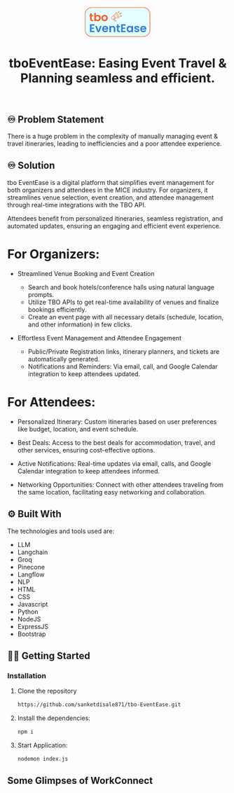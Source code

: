 <!-- PROJECT LOGO -->
<div align="center">
    <!-- <img src="./controllers/logo.png" alt="GlobalEase Logo" width="150"> -->
    <img src="./public/img/logo.png" alt="tboEventEase Logo" width="150">
  <h1 align="center"><b>tboEventEase: Easing Event Travel & Planning seamless and efficient.</b></h1>

</div>

<!-- ABOUT THE PROJECT -->
<br>

## ♾️ Problem Statement

There is a huge problem in the complexity of manually managing event & travel itineraries, leading to inefficiencies and a poor attendee experience.

## ♾️ Solution

tbo EventEase is a digital platform that simplifies event management for both organizers and attendees in the MICE industry.
For organizers, it streamlines venue selection, event creation, and attendee management through real-time integrations with the TBO API.

Attendees benefit from personalized itineraries, seamless registration, and automated updates, ensuring an engaging and efficient event experience.

# For Organizers:

- Streamlined Venue Booking and Event Creation

  - Search and book hotels/conference halls using natural language prompts.
  - Utilize TBO APIs to get real-time availability of venues and finalize bookings efficiently.
  - Create an event page with all necessary details (schedule, location, and other information) in few clicks.

- Effortless Event Management and Attendee Engagement
  - Public/Private Registration links, itinerary planners, and tickets are automatically generated.
  - Notifications and Reminders: Via email, call, and Google Calendar integration to keep attendees updated.

# For Attendees:

- Personalized Itinerary: Custom itineraries based on user preferences like budget, location, and event schedule.

- Best Deals: Access to the best deals for accommodation, travel, and other services, ensuring cost-effective options.

- Active Notifications: Real-time updates via email, calls, and Google Calendar integration to keep attendees informed.

- Networking Opportunities: Connect with other attendees traveling from the same location, facilitating easy networking and collaboration.

## ⚙️ Built With

The technologies and tools used are:

- LLM
- Langchain
- Groq
- Pinecone
- Langflow
- NLP
- HTML
- CSS
- Javascript
- Python
- NodeJS
- ExpressJS
- Bootstrap

<!-- GETTING STARTED -->

## 🧑‍💻 Getting Started

### Installation

1. Clone the repository

   ```sh
   https://github.com/sanketdisale871/tbo-EventEase.git
   ```

2. Install the dependencies:

   ```sh
   npm i
   ```

3. Start Application:
   ```sh
   nodemon index.js
   ```

<!-- CONTRIBUTING -->

## Some Glimpses of WorkConnect

<!-- - Dashboard
  ![alt text](image.png)

- citiGPT
  ![alt text](image-1.png)

- My Family
  ![My Family](image-2.png)

- My Investments
  ![Investments](image-3.png)

- My Liabilities
  ![alt text](image-4.png) -->

